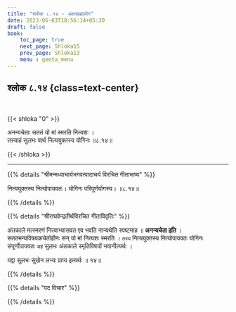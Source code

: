 ```yaml
---
title: "श्लोक ८.१४ - अक्षरब्रह्मयोग"
date: 2023-06-03T18:56:14+05:30
draft: false
book:
    toc_page: true
    next_page: Shloka15
    prev_page: Shloka13
    menu : geeta_menu
---
```




## श्लोक ८.१४ {class=text-center}

<br/>

{{< shloka  "0"  >}}

अनन्यचेताः सततं यो मां स्मरति नित्यशः ।  
तस्याहं सुलभः पार्थ नित्ययुक्तस्य योगिनः ॥८.१४॥

{{< /shloka >}}

---


{{% details "श्रीमन्मध्वाचार्यभगवत्पादाचर्य विरचित  गीताभाष्य" %}}

नित्ययुक्तस्य नित्योपायवतः। योगिनः परिपूर्णयोगस्य। 
॥८.१४॥

{{% /details %}}



{{% details "श्रीराघवेन्द्रतीर्थविरचित गीताविवृतिः" %}}

अंतकाले मत्स्मरणं नित्याभ्यासवत एव भवति नान्यथेति 
स्पष्टमाह ॥ **अनन्यचेता इति** ।  
सततमन्यविषयकचेतोहीनः सन्‌ यो मां नित्यशः
स्मरति । `तस्य` नित्ययुक्तस्य नित्योपायवतः योगिनः 
संपूर्णोपायवतः `अहं` सुलभः अंतकाले स्मृतिविषयों 
भवानीत्यर्थः ।   

यद्वा सुलभः सुखेन लभ्यः प्राप्य इत्यर्थः ॥ १४॥

{{% /details %}}



{{% details "पद विचार" %}}


{{% /details %}}
